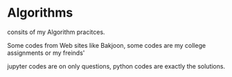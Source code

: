 # Algorithms

consits of my Algorithm pracitces.

Some codes from Web sites like Bakjoon,
some codes are my college assignments or my freinds'

jupyter codes are on only questions,
python codes are exactly the solutions.
